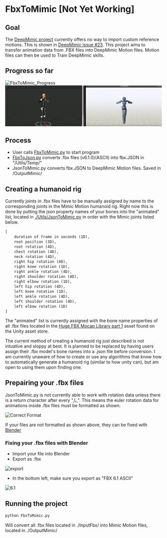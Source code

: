 # FbxToMimic [Not Yet Working]

## Goal

The [DeepMimic project](https://github.com/xbpeng/DeepMimic) currently offers no way to import custom reference motions. This is shown in [DeepMimic issue #23](https://github.com/xbpeng/DeepMimic/issues/23). This project aims to transfer animation data from .FBX files into DeepMimic Motion files. Motion files can then be used to Train DeepMimic skills.

## Progress so far

![FbxToMimic_Progress](./Assets/FbxToMimic_Progress.gif)
![ChickenMimic](./Assets/ChickenMimic.gif)

## Process

- User calls [FbxToMimic.py](./FbxToMimic.py) to start program
- [FbxToJson.py](./Utils/FbxToJson.py) converts .fbx files (v6.1.0)(ASCII) into fbx.JSON in "/Utils/Temp/"
- JsonToMimic.py converts fbx.JSON to DeepMimic Motion files. Saved in /OutputMimic/

## Creating a humanoid rig

Currently joints in .fbx files have to be manually assigned by name to the corresponding joints in the Mimic Motion humanoid rig. Right now this is done by putting the json property names of your bones into the "animated" list, located in [./Utils/JsonToMimic.py](./Utils/JsonToMimic.py) in order with the Mimic joints listed below.

```
[
	duration of frame in seconds (1D),
	root position (3D),
	root rotation (4D),
	chest rotation (4D),
	neck rotation (4D),
	right hip rotation (4D),
	right knee rotation (1D),
	right ankle rotation (4D),
	right shoulder rotation (4D),
	right elbow rotation (1D),
	left hip rotation (4D),
	left knee rotation (1D),
	left ankle rotation (4D),
	left shoulder rotation (4D),
	left elbow rotation (1D)
]
```

The "animated" list is currently assigned with the bone name properties of all .fbx files located in the [Huge FBX Mocap Library part 1](https://assetstore.unity.com/packages/3d/animations/huge-fbx-mocap-library-part-1-19991) asset found on the Unity asset store.

The current method of creating a humanoid rig just described is not intuative and sloppy at best. It is planned to be replaced by having users assign their .fbx model's bone names into a .json file before conversion. I am currently unaware of how to create or use any algorithms that know how to automatically generate a humanoid rig (similar to how unity can), but am open to using them upon finding one.

## Prepairing your .fbx files

JsonToMimic.py is not currently able to work with rotation data unless there is a return character after every ",L,".
This means the euler rotation data for animations inside .fbx files must be formatted as shown.

![Correct Format](https://i.imgur.com/WcOOPNS.png)


If your files are not formatted as shown above, they can be fixed with [Blender](https://www.blender.org/)
### Fixing your .fbx files with Blender

- Import your file into Blender
- Export as .fbx

![export](https://i.imgur.com/DmCfaoh.png)

- In the bottom left, make sure you export as "FBX 6.1 ASCII"

![6.1](https://i.imgur.com/DnOk7Oh.png)

## Running the project

```Bash
python FbxToMimic.py
```

Will convert all .fbx files located in ./InputFbx/ into Mimic Motion files, located in ./OutputMimic/
